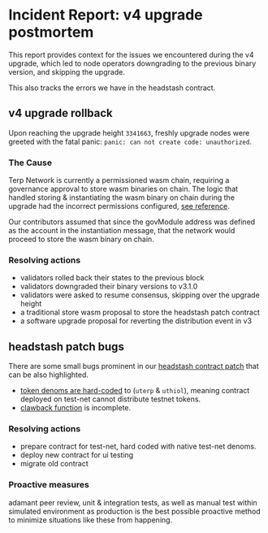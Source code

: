 # Incident Report: v4 upgrade postmortem

This report provides context for the issues we encountered during the v4 upgrade, which led to node operators downgrading to the previous binary version, and skipping the upgrade. 

This also tracks the errors we have in the headstash contract. 

## v4 upgrade rollback 
Upon reaching the upgrade height `3341663`, freshly upgrade nodes were greeted with the fatal panic: `panic: can not create code: unauthorized`. 

### The Cause
Terp Network is currently a permissioned wasm chain, requiring a governance approval to store wasm binaries on chain. The logic that handled storing & instantiating the wasm binary on chain during the upgrade had the incorrect permissions configured, [see reference](https://github.com/terpnetwork/terp-core/blob/main/app/upgrades/v4/headstash-contract.go#L29C37-L30C1).

Our contributors assumed that since the govModule address was defined as the account in the instantiation message, that the network would proceed to store the wasm binary on chain. 

### Resolving actions 
- validators rolled back their states to the previous block 
- validators downgraded their binary versions to v3.1.0
- validators were asked to resume consensus, skipping over the upgrade height 
- a traditional store wasm proposal to store the headstash patch contract
- a software upgrade proposal for reverting the distribution event in v3  

## headstash patch bugs 
There are some small bugs prominent in our [headstash contract patch](https://github.com/terpnetwork/headstash-patch) that can be also highlighted.

- [token denoms are hard-coded](https://github.com/terpnetwork/headstash-patch/blob/main/contracts/headstash-contract/src/state.rs#L15) to (`uterp` & `uthiol`), meaning contract deployed on test-net cannot distribute testnet tokens. 
- [clawback function](https://github.com/terpnetwork/headstash-patch/blob/main/contracts/headstash-contract/src/contract.rs#L159) is incomplete.

### Resolving actions 
- prepare contract for test-net, hard coded with native test-net denoms.
- deploy new contract for ui testing
- migrate old contract


### Proactive measures
adamant peer review, unit & integration tests, as well as manual test within simulated environment as production is the best possible proactive method to minimize situations like these from happening. 